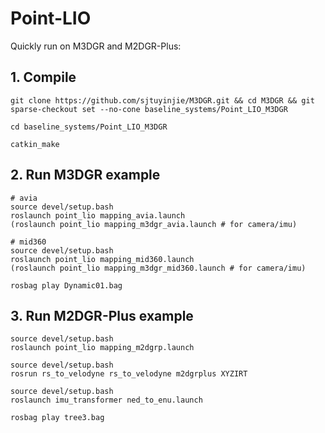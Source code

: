 # Point-LIO
Quickly run on M3DGR and M2DGR-Plus:

## 1. Compile
```
git clone https://github.com/sjtuyinjie/M3DGR.git && cd M3DGR && git sparse-checkout set --no-cone baseline_systems/Point_LIO_M3DGR

cd baseline_systems/Point_LIO_M3DGR

catkin_make
```

## 2. Run M3DGR example 
```
# avia
source devel/setup.bash
roslaunch point_lio mapping_avia.launch
(roslaunch point_lio mapping_m3dgr_avia.launch # for camera/imu)

# mid360
source devel/setup.bash
roslaunch point_lio mapping_mid360.launch
(roslaunch point_lio mapping_m3dgr_mid360.launch # for camera/imu)

rosbag play Dynamic01.bag
```

## 3. Run M2DGR-Plus example
```
source devel/setup.bash
roslaunch point_lio mapping_m2dgrp.launch

source devel/setup.bash
rosrun rs_to_velodyne rs_to_velodyne m2dgrplus XYZIRT

source devel/setup.bash
roslaunch imu_transformer ned_to_enu.launch

rosbag play tree3.bag
```

